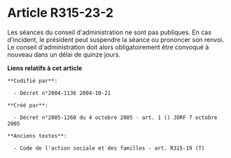 # Article R315-23-2

Les séances du conseil d'administration ne sont pas publiques. En cas d'incident, le président peut suspendre la séance ou
prononcer son renvoi. Le conseil d'administration doit alors obligatoirement être convoqué à nouveau dans un délai de quinze
jours.

**Liens relatifs à cet article**

	**Codifié par**:

	  - Décret n°2004-1136 2004-10-21

	**Créé par**:

	  - Décret n°2005-1260 du 4 octobre 2005 - art. 1 () JORF 7 octobre 2005

	**Anciens textes**:

	  - Code de l'action sociale et des familles - art. R315-19 (T)
